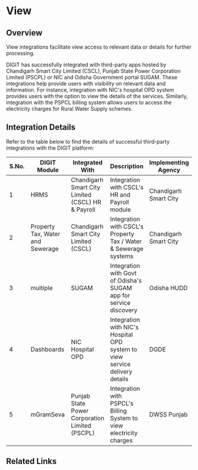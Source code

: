 # View

## Overview

View integrations facilitate view access to relevant data or details for further processing.&#x20;

DIGIT has successfully integrated with third-party apps hosted by Chandigarh Smart City Limited (CSCL), Punjab State Power Corporation Limited (PSCPL) or NIC and Odisha Government portal SUGAM. These integrations help provide users with visibility on relevant data and information. For instance, integration with NIC's hospital OPD system provides users with the option to view the details of the services. Similarly, integration with the PSPCL billing system allows users to access the electricity charges for Rural Water Supply schemes.

## Integration Details

Refer to the table below to find the details of successful third-party integrations with the DIGIT platform:

<table><thead><tr><th width="92">S.No.</th><th width="135">DIGIT Module</th><th>Integrated With</th><th>Description</th><th>Implementing Agency</th></tr></thead><tbody><tr><td>1</td><td>HRMS</td><td>Chandigarh Smart City Limited (CSCL) HR &#x26; Payroll </td><td>Integration with CSCL's HR and Payroll module</td><td>Chandigarh Smart City</td></tr><tr><td>2</td><td>Property Tax, Water and Sewerage</td><td>Chandigarh Smart City Limited (CSCL)</td><td>Integration with CSCL's Property Tax / Water &#x26; Sewerage systems</td><td>Chandigarh Smart City</td></tr><tr><td>3</td><td>multiple</td><td>SUGAM </td><td>Integration with Govt of Odisha's SUGAM app for service discovery</td><td>Odisha HUDD</td></tr><tr><td>4</td><td>Dashboards</td><td>NIC Hospital OPD </td><td>Integration with NIC's Hospital OPD system to view service delivery details</td><td>DGDE</td></tr><tr><td>5</td><td>mGramSeva</td><td>Punjab State Power Corporation Limited (PSCPL)</td><td>Integration with PSPCL's Billing System to view electricity charges</td><td>DWSS Punjab</td></tr></tbody></table>

## Related Links


